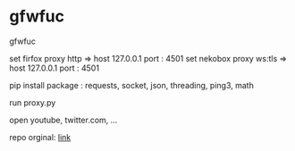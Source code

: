 # gfwfuc
gfwfuc

set firfox proxy http => host 127.0.0.1 port : 4501 
set nekobox proxy ws:tls => host 127.0.0.1 port : 4501 

pip install package : requests, socket, json, threading, ping3, math

run proxy.py

open youtube, twitter.com, ...

repo orginal: [link](https://github.com/GFW-knocker/gfw_resist_tls_proxy)
